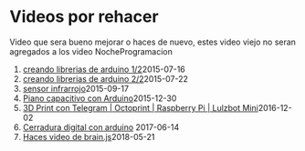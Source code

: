 # Videos por rehacer

Video que sera bueno mejorar o haces de nuevo, estes video viejo no seran agregados a los video NocheProgramacion

1. [creando librerias de arduino 1/2](yGHbJ6MM194)2015-07-16
2. [creando librerias de arduino 2/2](A5dPhPOW4MA)2015-07-22
3. [sensor infrarrojo](OLrMowuhXVg)2015-09-17
4. [Piano capacitivo con Arduino](ks67Hznx5B0)2015-12-30
5. [3D Print con Telegram | Octoprint | Raspberry Pi | Lulzbot Mini](asa5ZN-EFWo)2016-12-02
6. [ Cerradura digital con arduino](6Ogr0R-hLJg) 2017-06-14
7. [Haces video de brain.js](i_tvlxwPKQU)2018-05-21
